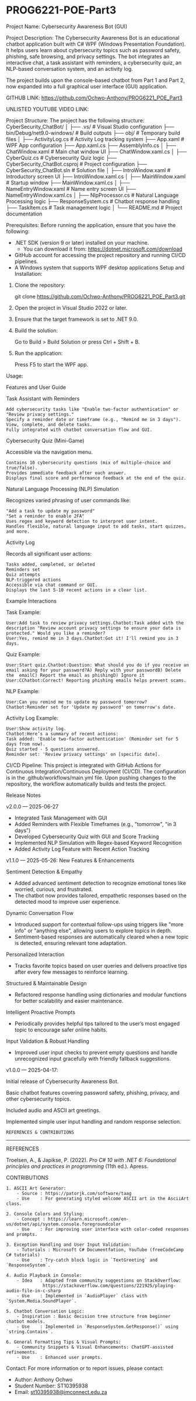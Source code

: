 # PROG6221-POE-Part3


Project Name: Cybersecurity Awareness Bot (GUI)

Project Description:
The Cybersecurity Awareness Bot is an educational chatbot application built with C# WPF (Windows Presentation Foundation). It helps users learn about cybersecurity topics such as password safety, phishing, safe browsing, and privacy settings. The bot integrates an interactive chat, a task assistant with reminders, a cybersecurity quiz, an NLP-based conversation system, and an activity log.

The project builds upon the console-based chatbot from Part 1 and Part 2, now expanded into a full graphical user interface (GUI) application.

GITHUB LINK:
https://github.com/Ochwo-Anthony/PROG6221_POE_Part3

UNLISTED YOUTUBE VIDEO LINK:


Project Structure:
The project has the following structure:
CyberSecurity_ChatBot/
│
├── .vs/                         # Visual Studio configuration
├── bin/Debug/net9.0-windows/    # Build outputs
├── obj/                         # Temporary build files
│
├── ActivityLog.cs               # Activity Log tracking system
├── App.xaml                     # WPF App configuration
├── App.xaml.cs
├── AssemblyInfo.cs
│
├── ChatWindow.xaml              # Main chat window UI
├── ChatWindow.xaml.cs
│
├── CyberQuiz.cs                 # Cybersecurity Quiz logic
├── CyberSecurity_ChatBot.csproj # Project configuration
├── CyberSecurity_ChatBot.sln    # Solution file
│
├── IntroWindow.xaml             # Introductory screen UI
├── IntroWindow.xaml.cs
│
├── MainWindow.xaml              # Startup window
├── MainWindow.xaml.cs
│
├── NameEntryWindow.xaml         # Name entry screen UI
├── NameEntryWindow.xaml.cs
│
├── NlpProcessor.cs              # Natural Language Processing logic
├── ResponseSystem.cs            # Chatbot response handling
├── TaskItem.cs                  # Task management logic
│
└── README.md                    # Project documentation



Prerequisites:
Before running the application, ensure that you have the following:

- .NET SDK (version 9 or later) installed on your machine.
  - You can download it from: https://dotnet.microsoft.com/download
- GitHub account for accessing the project repository and running CI/CD pipelines.
- A Windows system that supports WPF desktop applications
Setup and Installation:
1. Clone the repository:

	git clone https://github.com/Ochwo-Anthony/PROG6221_POE_Part3.git

2. Open the project in Visual Studio 2022 or later.

3. Ensure that the target framework is set to .NET 9.0.

4. Build the solution:

	Go to Build > Build Solution or press Ctrl + Shift + B.

5. Run the application:

	Press F5 to start the WPF app.

Usage:

Features and User Guide

Task Assistant with Reminders

	Add cybersecurity tasks like "Enable two-factor authentication" or "Review privacy settings."
	Specify a reminder date or timeframe (e.g., "Remind me in 3 days").
	View, complete, and delete tasks.
	Fully integrated with chatbot conversation flow and GUI.

Cybersecurity Quiz (Mini-Game)

Accessible via the navigation menu.

	Contains 10 cybersecurity questions (mix of multiple-choice and true/false).
	Provides immediate feedback after each answer.
	Displays final score and performance feedback at the end of the quiz.

Natural Language Processing (NLP) Simulation

Recognizes varied phrasing of user commands like:

	"Add a task to update my password"
	"Set a reminder to enable 2FA"
	Uses regex and keyword detection to interpret user intent.
	Handles flexible, natural language input to add tasks, start quizzes, and more.

Activity Log

Records all significant user actions:

	Tasks added, completed, or deleted
	Reminders set
	Quiz attempts
	NLP-triggered actions
	Accessible via chat command or GUI.
	Displays the last 5-10 recent actions in a clear list.

Example Interactions

Task Example:

	User:Add task to review privacy settings.Chatbot:Task added with the description "Review account privacy settings to ensure your data is 	protected." Would you like a reminder?
	User:Yes, remind me in 3 days.Chatbot:Got it! I'll remind you in 3 days.

Quiz Example:

	User:Start quiz.Chatbot:Question: What should you do if you receive an email asking for your password?A) Reply with your passwordB) Delete the 	emailC) Report the email as phishingD) Ignore it
	User:CChatbot:Correct! Reporting phishing emails helps prevent scams.

NLP Example:

	User:Can you remind me to update my password tomorrow?
	Chatbot:Reminder set for 'Update my password' on tomorrow's date.

Activity Log Example:

	User:Show activity log.
	Chatbot:Here’s a summary of recent actions:
	Task added: 'Enable two-factor authentication' (Reminder set for 5 days from now).
	Quiz started - 5 questions answered.
	Reminder set: 'Review privacy settings' on [specific date].

CI/CD Pipeline:
This project is integrated with GitHub Actions for Continuous Integration/Continuous Deployment (CI/CD). The configuration is in the .github/workflows/main.yml file. Upon pushing changes to the repository, the workflow automatically builds and tests the project.

Release Notes

v2.0.0 — 2025-06-27

- Integrated Task Management with GUI
- Added Reminders with Flexible Timeframes (e.g., "tomorrow", "in 3 days")
- Developed Cybersecurity Quiz with GUI and Score Tracking
- Implemented NLP Simulation with Regex-based Keyword Recognition
- Added Activity Log Feature with Recent Action Tracking

v1.1.0 — 2025-05-26:
New Features & Enhancements

Sentiment Detection & Empathy

- Added advanced sentiment detection to recognize emotional tones like worried, curious, and frustrated.
- The chatbot now provides tailored, empathetic responses based on the detected mood to improve user experience.

Dynamic Conversation Flow

- Introduced support for contextual follow-ups using triggers like "more info" or "anything else", allowing users to explore topics in depth.
- Sentiment-based responses are automatically cleared when a new topic is detected, ensuring relevant tone adaptation.

Personalized Interaction

- Tracks favorite topics based on user queries and delivers proactive tips after every few messages to reinforce learning.

Structured & Maintainable Design

- Refactored response handling using dictionaries and modular functions for better scalability and easier maintenance.

Intelligent Proactive Prompts

- Periodically provides helpful tips tailored to the user’s most engaged topic to encourage safer online habits.

Input Validation & Robust Handling

- Improved user input checks to prevent empty questions and handle unrecognized input gracefully with friendly fallback suggestions.

v1.0.0 — 2025-04-17:

Initial release of Cybersecurity Awareness Bot.

Basic chatbot features covering password safety, phishing, privacy, and other cybersecurity topics.

Included audio and ASCII art greetings.

Implemented simple user input handling and random response selection.

    REFERENCES & CONTRIBUTIONS
 ----------------------------------------------------------------------------

REFERENCES

Troelsen, A., & Japikse, P. (2022). *Pro C# 10 with .NET 6: Foundational principles and practices in programming* (11th ed.). Apress.

CONTRIBUTIONS

    1. ASCII Art Generator:
        - Source : https://patorjk.com/software/taag
        - Use    : For generating styled welcome ASCII art in the AsciiArt class.

    2. Console Colors and Styling:
        - Concept : https://learn.microsoft.com/en-us/dotnet/api/system.console.foregroundcolor
        - Use    : For improving user interface with color-coded responses and prompts.

    3. Exception Handling and User Input Validation:
        - Tutorials : Microsoft C# Documentfation, YouTube (freeCodeCamp C# tutorials)
        - Use    : Try-catch block logic in `TextGreeting` and `ResponseSystem`.

    4. Audio Playback in Console:
        - Idea   : Adapted from community suggestions on StackOverflow:
                  https://stackoverflow.com/questions/221925/playing-audio-file-in-c-sharp
        - Use    : Implemented in `AudioPlayer` class with `System.Media.SoundPlayer`.

    5. Chatbot Conversation Logic:
        - Inspiration : Basic decision tree structure from beginner chatbot models.
        - Use    : Implemented in `ResponseSystem.GetResponse()` using `string.Contains`.

    6. General Formatting Tips & Visual Prompts:
        - Community Snippets & Visual Enhancements: ChatGPT-assisted refinements.
        - Use    : Enhanced user prompts.

Contact:
For more information or to report issues, please contact:
- Author: Anthony Ochwo
- Student Number: ST10395938
- Email: st10395938@imconnect.edu.za
